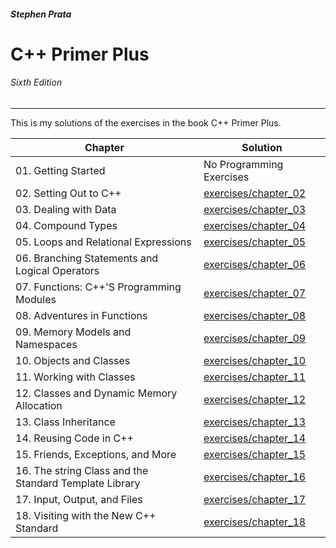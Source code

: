 ###### __Stephen Prata__

# C++ Primer Plus

###### _Sixth Edition_ 
--------------------------------------------------------------------------------

This is my solutions of the exercises in the book C++ Primer Plus.

| Chapter | Solution |
|---------|----------|
|01. Getting Started | No Programming Exercises |
|02. Setting Out to C++|[exercises/chapter_02](https://github.com/gr0mazeka/StephenPrata/tree/master/chapter_02)|
|03. Dealing with Data|[exercises/chapter_03](https://github.com/gr0mazeka/StephenPrata/tree/master/chapter_03)|
|04. Compound Types|[exercises/chapter_04](https://github.com/gr0mazeka/StephenPrata/tree/master/chapter_04)|
|05. Loops and Relational Expressions|[exercises/chapter_05](https://github.com/gr0mazeka/StephenPrata/tree/master/chapter_05)|
|06. Branching Statements and Logical Operators|[exercises/chapter_06](https://github.com/gr0mazeka/StephenPrata/tree/master/chapter_06)|
|07. Functions: C++'S Programming Modules|[exercises/chapter_07](https://github.com/gr0mazeka/StephenPrata/tree/master/chapter_07)|
|08. Adventures in Functions|[exercises/chapter_08](https://github.com/gr0mazeka/StephenPrata/tree/master/chapter_08)|
|09. Memory Models and Namespaces|[exercises/chapter_09](https://github.com/gr0mazeka/StephenPrata/tree/master/chapter_09)|
|10. Objects and Classes|[exercises/chapter_10](https://github.com/gr0mazeka/StephenPrata/tree/master/chapter_10)|
|11. Working with Classes|[exercises/chapter_11](https://github.com/gr0mazeka/StephenPrata/tree/master/chapter_11)|
|12. Classes and Dynamic Memory Allocation|[exercises/chapter_12](https://github.com/gr0mazeka/StephenPrata/tree/master/chapter_12)|
|13. Class Inheritance|[exercises/chapter_13](https://github.com/gr0mazeka/StephenPrata/tree/master/chapter_13)|
|14. Reusing Code in C++|[exercises/chapter_14](https://github.com/gr0mazeka/StephenPrata)|
|15. Friends, Exceptions, and More|[exercises/chapter_15](https://github.com/gr0mazeka/StephenPrata)|
|16. The string Class and the Standard Template Library|[exercises/chapter_16](https://github.com/gr0mazeka/StephenPrata)|
|17. Input, Output, and Files|[exercises/chapter_17](https://github.com/gr0mazeka/StephenPrata)|
|18. Visiting with the New C++ Standard|[exercises/chapter_18](https://github.com/gr0mazeka/StephenPrata)|
